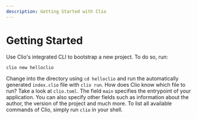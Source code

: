 ```yaml
---
description: Getting Started with Clio
---
```


# Getting Started

Use Clio's integrated CLI to bootstrap a new project. To do so, run:

```text
clio new helloclio
```

Change into the directory using `cd helloclio` and run the automatically generated `index.clio` file with `clio run`. How does Clio know which file to run? Take a look at `clio.toml`. The field `main` specifies the entrypoint of your application. You can also specify other fields such as information about the author, the version of the project and much more. To list all available commands of Clio, simply run `clio` in your shell.
